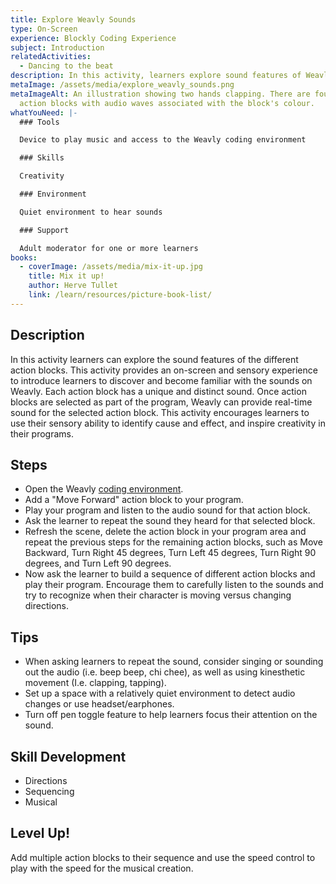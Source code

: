 ```yaml
---
title: Explore Weavly Sounds
type: On-Screen
experience: Blockly Coding Experience
subject: Introduction
relatedActivities:
  - Dancing to the beat
description: In this activity, learners explore sound features of Weavly.
metaImage: /assets/media/explore_weavly_sounds.png
metaImageAlt: An illustration showing two hands clapping. There are four weavly
  action blocks with audio waves associated with the block's colour.
whatYouNeed: |-
  ### Tools

  Device to play music and access to the Weavly coding environment

  ### Skills

  Creativity

  ### Environment

  Quiet environment to hear sounds

  ### Support

  Adult moderator for one or more learners
books:
  - coverImage: /assets/media/mix-it-up.jpg
    title: Mix it up!
    author: Herve Tullet
    link: /learn/resources/picture-book-list/
---
```

## Description

In this activity learners can explore the sound features of the different action blocks. This activity provides an on-screen and sensory experience to introduce learners to discover and become familiar with the sounds on Weavly. Each action block has a unique and distinct sound. Once action blocks are selected as part of the program, Weavly can provide real-time sound for the selected action block. This activity encourages learners to use their sensory ability to identify cause and effect, and inspire creativity in their programs.

## Steps

* Open the Weavly [coding environment](https://create.weavly.org/?v=1.4&t=default&w=Sketchpad&p=&c=abb&d=&s=abb).
* Add a "Move Forward" action block to your program. 
* Play your program and listen to the audio sound for that action block. 
* Ask the learner to repeat the sound they heard for that selected block.
* Refresh the scene, delete the action block in your program area and repeat the previous steps for the remaining action blocks, such as Move Backward, Turn Right 45 degrees, Turn Left 45 degrees, Turn Right 90 degrees, and Turn Left 90 degrees.
* Now ask the learner to build a sequence of different action blocks and play their program. Encourage them to carefully listen to the sounds and try to recognize when their character is moving versus changing directions. 

## Tips

* When asking learners to repeat the sound, consider singing or sounding out the audio (i.e. beep beep, chi chee), as well as using kinesthetic movement (I.e. clapping, tapping).
* Set up a space with a relatively quiet environment to detect audio changes or use headset/earphones.
* Turn off pen toggle feature to help learners focus their attention on the sound.

## Skill Development

* Directions
* Sequencing
* Musical

## Level Up!

Add multiple action blocks to their sequence and use the speed control to play with the speed for the musical creation.